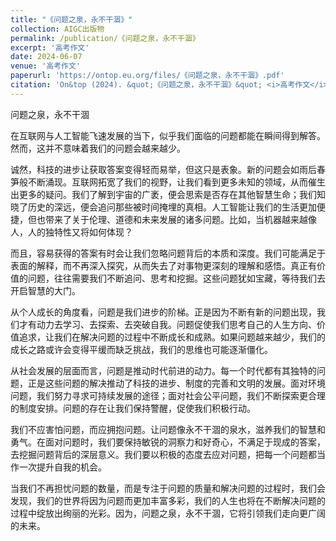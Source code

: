```yaml
---
title: "《问题之泉，永不干涸》"
collection: AIGC出版物
permalink: /publication/《问题之泉，永不干涸》
excerpt: '高考作文'
date: 2024-06-07
venue: '高考作文'
paperurl: 'https://ontop.eu.org/files/《问题之泉，永不干涸》.pdf'
citation: 'On&top (2024). &quot;《问题之泉，永不干涸》&quot; <i>高考作文</i>.'
---
```


问题之泉，永不干涸

在互联网与人工智能飞速发展的当下，似乎我们面临的问题都能在瞬间得到解答。然而，这并不意味着我们的问题会越来越少。

诚然，科技的进步让获取答案变得轻而易举，但这只是表象。新的问题会如雨后春笋般不断涌现。互联网拓宽了我们的视野，让我们看到更多未知的领域，从而催生出更多的疑问。我们了解到宇宙的广袤，便会思索是否存在其他智慧生命；我们知晓了历史的深远，便会追问那些被时间掩埋的真相。人工智能让我们的生活更加便捷，但也带来了关于伦理、道德和未来发展的诸多问题。比如，当机器越来越像人，人的独特性又将如何体现？

而且，容易获得的答案有时会让我们忽略问题背后的本质和深度。我们可能满足于表面的解释，而不再深入探究，从而失去了对事物更深刻的理解和感悟。真正有价值的问题，往往需要我们不断追问、思考和挖掘。这些问题犹如宝藏，等待我们去开启智慧的大门。

从个人成长的角度看，问题是我们进步的阶梯。正是因为不断有新的问题出现，我们才有动力去学习、去探索、去突破自我。问题促使我们思考自己的人生方向、价值追求，让我们在解决问题的过程中不断成长和成熟。如果问题越来越少，我们的成长之路或许会变得平缓而缺乏挑战，我们的思维也可能逐渐僵化。

从社会发展的层面而言，问题是推动时代前进的动力。每一个时代都有其独特的问题，正是这些问题的解决推动了科技的进步、制度的完善和文明的发展。面对环境问题，我们努力寻求可持续发展的途径；面对社会公平问题，我们不断探索更合理的制度安排。问题的存在让我们保持警醒，促使我们积极行动。

我们不应害怕问题，而应拥抱问题。让问题像永不干涸的泉水，滋养我们的智慧和勇气。在面对问题时，我们要保持敏锐的洞察力和好奇心，不满足于现成的答案，去挖掘问题背后的深层意义。我们要以积极的态度去应对问题，把每一个问题都当作一次提升自我的机会。

当我们不再担忧问题的数量，而是专注于问题的质量和解决问题的过程时，我们会发现，我们的世界将因为问题而更加丰富多彩，我们的人生也将在不断解决问题的过程中绽放出绚丽的光彩。因为，问题之泉，永不干涸，它将引领我们走向更广阔的未来。
